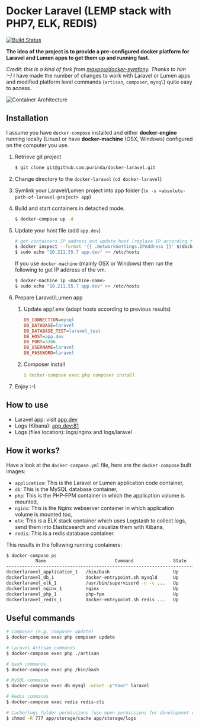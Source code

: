 # Docker Laravel (LEMP stack with PHP7, ELK, REDIS)

[![Build Status](https://travis-ci.org/purinda/docker-laravel.svg?branch=master)](https://travis-ci.org/purinda/docker-laravel)

**The idea of the project is to provide a pre-configured docker platform for Laravel and Lumen apps to get them up and running fast.**

*Credit: this is a kind of fork from [maxpou/docker-symfony](https://github.com/maxpou/docker-symfony). Thanks to him :-)* 
I have made the number of changes to work with Laravel or Lumen apps and modified platform level commands (`artisan`, `composer`, `mysql`) quite easy to access.

![Container Architecture](https://raw.githubusercontent.com/purinda/docker-laravel/master/docs/container-architecture.png)

## Installation

I assume you have `docker-compose` installed and either **docker-engine** running locally (Linux) or have **docker-machine** (OSX, Windows) 
configured on the computer you use.

1. Retrieve git project

    ```bash
    $ git clone git@github.com:purinda/docker-laravel.git
    ```

2. Change directory to the `docker-laravel` (`cd docker-laravel`)

3. Symlink your Laravel/Lumen project into app folder (`ln -s <absolute-path-of-laravel-project> app`)

4. Build and start containers in detached mode.

    ```bash
    $ docker-compose up -d
    ```

5. Update your host file (add `app.dev`)

    ```bash
    # get containers IP address and update host (replace IP according to your configuration )
    $ docker inspect --format '{{ .NetworkSettings.IPAddress }}' $(docker ps -f name=nginx -q)
    $ sudo echo "10.211.55.7 app.dev" >> /etc/hosts
    ```

    If you use `docker-machine` (mainly OSX or Windows) then run the following to get IP address of the vm. 

    ```bash
    $ docker-machine ip <machine-name> 
    $ sudo echo "10.211.55.7 app.dev" >> /etc/hosts
    ```


6. Prepare Laravel/Lumen app
    1. Update app/.env (adapt hosts according to previous results)

        ```ini
        DB_CONNECTION=mysql
        DB_DATABASE=laravel
        DB_DATABASE_TEST=laravel_test
        DB_HOST=app.dev
        DB_PORT=3306
        DB_USERNAME=laravel
        DB_PASSWORD=laravel
        ```

    2. Composer install

        ```yml
        $ docker-compose exec php composer install
        ```

7. Enjoy :-)

## How to use

* Laravel app: visit [app.dev](http://app.dev)  
* Logs (Kibana): [app.dev:81](http://app.dev:81)
* Logs (files location): logs/nginx and logs/laravel

## How it works?

Have a look at the `docker-compose.yml` file, here are the `docker-compose` built images:

* `application`: This is the Laravel or Lumen application code container,
* `db`: This is the MySQL database container,
* `php`: This is the PHP-FPM container in which the application volume is mounted,
* `nginx`: This is the Nginx webserver container in which application volume is mounted too,
* `elk`: This is a ELK stack container which uses Logstash to collect logs, send them into Elasticsearch and visualize them with Kibana,
* `redis`: This is a redis database container.

This results in the following running containers:

```bash
$ docker-compose ps
           Name                          Command               State              Ports
--------------------------------------------------------------------------------------------------
dockerlaravel_application_1   /bin/bash                        Up
dockerlaravel_db_1            docker-entrypoint.sh mysqld      Up      0.0.0.0:3306->3306/tcp
dockerlaravel_elk_1           /usr/bin/supervisord -n -c ...   Up      0.0.0.0:81->80/tcp
dockerlaravel_nginx_1         nginx                            Up      443/tcp, 0.0.0.0:80->80/tcp
dockerlaravel_php_1           php-fpm                          Up      9000/tcp
dockerlaravel_redis_1         docker-entrypoint.sh redis ...   Up      0.0.0.0:6379->6379/tcp   
```

## Useful commands

```bash
# Composer (e.g. composer update)
$ docker-compose exec php composer update

# Laravel Artisan commands
$ docker-compose exec php ./artisan

# bash commands
$ docker-compose exec php /bin/bash

# MySQL commands
$ docker-compose exec db mysql -uroot -p"toor" laravel

# Redis commands
$ docker-compose exec redis redis-cli

# Cache/logs folder permissions (use open permissions for development only)
$ chmod -R 777 app/storage/cache app/storage/logs

```
